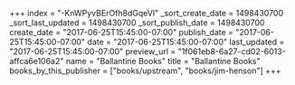 +++
index = "-KnWPyvBErOfh8dGqeVl"
_sort_create_date = 1498430700
_sort_last_updated = 1498430700
_sort_publish_date = 1498430700
create_date = "2017-06-25T15:45:00-07:00"
publish_date = "2017-06-25T15:45:00-07:00"
date = "2017-06-25T15:45:00-07:00"
last_updated = "2017-06-25T15:45:00-07:00"
preview_url = "1f061eb8-6a27-cd02-6013-affca6e106a2"
name = "Ballantine Books"
title = "Ballantine Books"
books_by_this_publisher = ["books/upstream", "books/jim-henson"]
+++
